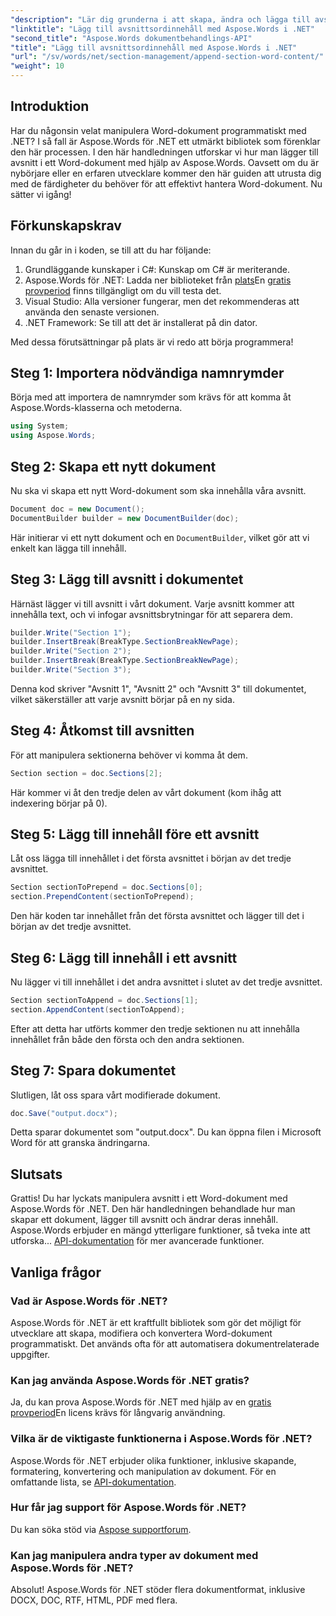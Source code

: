 ```yaml
---
"description": "Lär dig grunderna i att skapa, ändra och lägga till avsnitt i Word-dokument med lättförståeliga exempel, perfekta för både nybörjare och erfarna utvecklare."
"linktitle": "Lägg till avsnittsordinnehåll med Aspose.Words i .NET"
"second_title": "Aspose.Words dokumentbehandlings-API"
"title": "Lägg till avsnittsordinnehåll med Aspose.Words i .NET"
"url": "/sv/words/net/section-management/append-section-word-content/"
"weight": 10
---
```


## Introduktion

Har du någonsin velat manipulera Word-dokument programmatiskt med .NET? I så fall är Aspose.Words för .NET ett utmärkt bibliotek som förenklar den här processen. I den här handledningen utforskar vi hur man lägger till avsnitt i ett Word-dokument med hjälp av Aspose.Words. Oavsett om du är nybörjare eller en erfaren utvecklare kommer den här guiden att utrusta dig med de färdigheter du behöver för att effektivt hantera Word-dokument. Nu sätter vi igång!

## Förkunskapskrav

Innan du går in i koden, se till att du har följande:

1. Grundläggande kunskaper i C#: Kunskap om C# är meriterande.
2. Aspose.Words för .NET: Ladda ner biblioteket från [plats](https://releases.aspose.com/words/net/)En [gratis provperiod](https://releases.aspose.com/) finns tillgängligt om du vill testa det.
3. Visual Studio: Alla versioner fungerar, men det rekommenderas att använda den senaste versionen.
4. .NET Framework: Se till att det är installerat på din dator.

Med dessa förutsättningar på plats är vi redo att börja programmera!

## Steg 1: Importera nödvändiga namnrymder

Börja med att importera de namnrymder som krävs för att komma åt Aspose.Words-klasserna och metoderna.

```csharp
using System;
using Aspose.Words;
```

## Steg 2: Skapa ett nytt dokument

Nu ska vi skapa ett nytt Word-dokument som ska innehålla våra avsnitt.

```csharp
Document doc = new Document();
DocumentBuilder builder = new DocumentBuilder(doc);
```

Här initierar vi ett nytt dokument och en `DocumentBuilder`, vilket gör att vi enkelt kan lägga till innehåll.

## Steg 3: Lägg till avsnitt i dokumentet

Härnäst lägger vi till avsnitt i vårt dokument. Varje avsnitt kommer att innehålla text, och vi infogar avsnittsbrytningar för att separera dem.

```csharp
builder.Write("Section 1");
builder.InsertBreak(BreakType.SectionBreakNewPage);
builder.Write("Section 2");
builder.InsertBreak(BreakType.SectionBreakNewPage);
builder.Write("Section 3");
```

Denna kod skriver "Avsnitt 1", "Avsnitt 2" och "Avsnitt 3" till dokumentet, vilket säkerställer att varje avsnitt börjar på en ny sida.

## Steg 4: Åtkomst till avsnitten

För att manipulera sektionerna behöver vi komma åt dem.

```csharp
Section section = doc.Sections[2];
```

Här kommer vi åt den tredje delen av vårt dokument (kom ihåg att indexering börjar på 0).

## Steg 5: Lägg till innehåll före ett avsnitt

Låt oss lägga till innehållet i det första avsnittet i början av det tredje avsnittet.

```csharp
Section sectionToPrepend = doc.Sections[0];
section.PrependContent(sectionToPrepend);
```

Den här koden tar innehållet från det första avsnittet och lägger till det i början av det tredje avsnittet.

## Steg 6: Lägg till innehåll i ett avsnitt

Nu lägger vi till innehållet i det andra avsnittet i slutet av det tredje avsnittet.

```csharp
Section sectionToAppend = doc.Sections[1];
section.AppendContent(sectionToAppend);
```

Efter att detta har utförts kommer den tredje sektionen nu att innehålla innehållet från både den första och den andra sektionen.

## Steg 7: Spara dokumentet

Slutligen, låt oss spara vårt modifierade dokument.

```csharp
doc.Save("output.docx");
```

Detta sparar dokumentet som "output.docx". Du kan öppna filen i Microsoft Word för att granska ändringarna.

## Slutsats

Grattis! Du har lyckats manipulera avsnitt i ett Word-dokument med Aspose.Words för .NET. Den här handledningen behandlade hur man skapar ett dokument, lägger till avsnitt och ändrar deras innehåll. Aspose.Words erbjuder en mängd ytterligare funktioner, så tveka inte att utforska... [API-dokumentation](https://reference.aspose.com/words/net/) för mer avancerade funktioner.

## Vanliga frågor

### Vad är Aspose.Words för .NET?

Aspose.Words för .NET är ett kraftfullt bibliotek som gör det möjligt för utvecklare att skapa, modifiera och konvertera Word-dokument programmatiskt. Det används ofta för att automatisera dokumentrelaterade uppgifter.

### Kan jag använda Aspose.Words för .NET gratis?

Ja, du kan prova Aspose.Words för .NET med hjälp av en [gratis provperiod](https://releases.aspose.com/)En licens krävs för långvarig användning.

### Vilka är de viktigaste funktionerna i Aspose.Words för .NET?

Aspose.Words för .NET erbjuder olika funktioner, inklusive skapande, formatering, konvertering och manipulation av dokument. För en omfattande lista, se [API-dokumentation](https://reference.aspose.com/words/net/).

### Hur får jag support för Aspose.Words för .NET?

Du kan söka stöd via [Aspose supportforum](https://forum.aspose.com/c/words/8).

### Kan jag manipulera andra typer av dokument med Aspose.Words för .NET?

Absolut! Aspose.Words för .NET stöder flera dokumentformat, inklusive DOCX, DOC, RTF, HTML, PDF med flera.